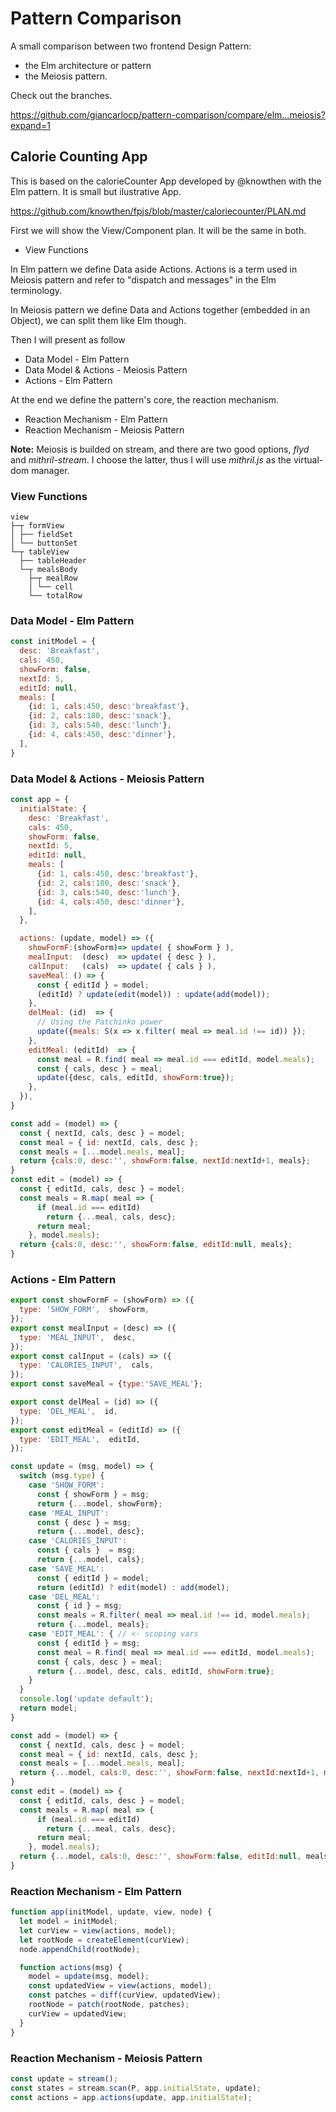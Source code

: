 # Pattern Comparison

A small comparison between two frontend Design Pattern:
* the Elm architecture or pattern
* the Meiosis pattern.

Check out the branches.

https://github.com/giancarlocp/pattern-comparison/compare/elm...meiosis?expand=1

## Calorie Counting App

This is based on the calorieCounter App developed by @knowthen with the Elm pattern.
It is small but ilustrative App.

https://github.com/knowthen/fpjs/blob/master/caloriecounter/PLAN.md

First we will show the View/Component plan. It will be the same in both.

* View Functions

In Elm pattern we define Data aside Actions.
Actions is a term used in Meiosis pattern and refer to "dispatch and messages" in the Elm terminology.

In Meiosis pattern we define Data and Actions together (embedded in an Object),
we can split them like Elm though.

Then I will present as follow

* Data Model - Elm Pattern
* Data Model & Actions - Meiosis Pattern
* Actions - Elm Pattern

At the end we define the pattern's core, the reaction mechanism.

* Reaction Mechanism - Elm Pattern
* Reaction Mechanism - Meiosis Pattern


**Note:** Meiosis is builded on stream, and there are two good options, *flyd* and *mithril-stream*.
I choose the latter, thus I will use *mithril.js* as the virtual-dom manager.



### View Functions
```
view
├─┬ formView
│ ├── fieldSet
│ └── buttonSet
└─┬ tableView
  ├── tableHeader
  └─┬ mealsBody
    ├─┬ mealRow
    │ └── cell
    └── totalRow
```


### Data Model - Elm Pattern

```javascript
const initModel = {
  desc: 'Breakfast',
  cals: 450,
  showForm: false,
  nextId: 5,
  editId: null,
  meals: [
    {id: 1, cals:450, desc:'breakfast'},
    {id: 2, cals:180, desc:'snack'},
    {id: 3, cals:540, desc:'lunch'},
    {id: 4, cals:450, desc:'dinner'},
  ],
}
```


### Data Model & Actions - Meiosis Pattern

```javascript
const app = {
  initialState: {
    desc: 'Breakfast',
    cals: 450,
    showForm: false,
    nextId: 5,
    editId: null,
    meals: [
      {id: 1, cals:450, desc:'breakfast'},
      {id: 2, cals:180, desc:'snack'},
      {id: 3, cals:540, desc:'lunch'},
      {id: 4, cals:450, desc:'dinner'},
    ],
  },

  actions: (update, model) => ({
    showFormF:(showForm)=> update( { showForm } ),
    mealInput:  (desc)  => update( { desc } ),
    calInput:   (cals)  => update( { cals } ),
    saveMeal: () => {
      const { editId } = model;
      (editId) ? update(edit(model)) : update(add(model));
    },
    delMeal: (id)  => {
      // Using the Patchinko power
      update({meals: S(x => x.filter( meal => meal.id !== id)) });
    },
    editMeal: (editId)  => {
      const meal = R.find( meal => meal.id === editId, model.meals);
      const { cals, desc } = meal;
      update({desc, cals, editId, showForm:true});
    },
  }),
}

const add = (model) => {
  const { nextId, cals, desc } = model;
  const meal = { id: nextId, cals, desc };
  const meals = [...model.meals, meal];
  return {cals:0, desc:'', showForm:false, nextId:nextId+1, meals};
}
const edit = (model) => {
  const { editId, cals, desc } = model;
  const meals = R.map( meal => {
      if (meal.id === editId)
        return {...meal, cals, desc};
      return meal;
    }, model.meals);
  return {cals:0, desc:'', showForm:false, editId:null, meals};
}
```


### Actions - Elm Pattern

```javascript
export const showFormF = (showForm) => ({
  type: 'SHOW_FORM',  showForm,
});
export const mealInput = (desc) => ({
  type: 'MEAL_INPUT',  desc,
});
export const calInput = (cals) => ({
  type: 'CALORIES_INPUT',  cals,
});
export const saveMeal = {type:'SAVE_MEAL'};

export const delMeal = (id) => ({
  type: 'DEL_MEAL',  id,
});
export const editMeal = (editId) => ({
  type: 'EDIT_MEAL',  editId,
});

const update = (msg, model) => {
  switch (msg.type) {
    case 'SHOW_FORM':
      const { showForm } = msg;
      return {...model, showForm};
    case 'MEAL_INPUT':
      const { desc } = msg;
      return {...model, desc};
    case 'CALORIES_INPUT':
      const { cals }  = msg;
      return {...model, cals};
    case 'SAVE_MEAL':
      const { editId } = model;
      return (editId) ? edit(model) : add(model);
    case 'DEL_MEAL':
      const { id } = msg;
      const meals = R.filter( meal => meal.id !== id, model.meals);
      return {...model, meals};
    case 'EDIT_MEAL': { // <- scoping vars
      const { editId } = msg;
      const meal = R.find( meal => meal.id === editId, model.meals);
      const { cals, desc } = meal;
      return {...model, desc, cals, editId, showForm:true};
    }
  }
  console.log('update default');
  return model;
}

const add = (model) => {
  const { nextId, cals, desc } = model;
  const meal = { id: nextId, cals, desc };
  const meals = [...model.meals, meal];
  return {...model, cals:0, desc:'', showForm:false, nextId:nextId+1, meals};
}
const edit = (model) => {
  const { editId, cals, desc } = model;
  const meals = R.map( meal => {
      if (meal.id === editId)
        return {...meal, cals, desc};
      return meal;
    }, model.meals);
  return {...model, cals:0, desc:'', showForm:false, editId:null, meals};
}
```


### Reaction Mechanism - Elm Pattern

```javascript
function app(initModel, update, view, node) {
  let model = initModel;
  let curView = view(actions, model);
  let rootNode = createElement(curView);
  node.appendChild(rootNode);

  function actions(msg) {
    model = update(msg, model);
    const updatedView = view(actions, model);
    const patches = diff(curView, updatedView);
    rootNode = patch(rootNode, patches);
    curView = updatedView;
  }
}
```

### Reaction Mechanism - Meiosis Pattern

```javascript
const update = stream();
const states = stream.scan(P, app.initialState, update);
const actions = app.actions(update, app.initialState);
```

